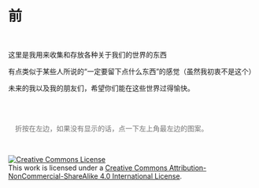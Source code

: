 # 前

<br/>

这里是我用来收集和存放各种关于我们的世界的东西

有点类似于某些人所说的“一定要留下点什么东西”的感觉（虽然我初衷不是这个）

未来的我以及我的朋友们，希望你们能在这些世界过得愉快。

<br/><br/>

<p style="color:rgba(116,116,116,50);text-indent:1em;">折按在左边，如果没有显示的话，点一下左上角最左边的图案。</p>

<br/>

<a rel="license" href="http://creativecommons.org/licenses/by-nc-sa/4.0/"><img alt="Creative Commons License" style="border-width:0" src="https://i.creativecommons.org/l/by-nc-sa/4.0/88x31.png" /></a><br />This work is licensed under a <a rel="license" href="http://creativecommons.org/licenses/by-nc-sa/4.0/">Creative Commons Attribution-NonCommercial-ShareAlike 4.0 International License</a>.
